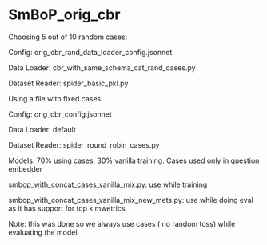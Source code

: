 # SmBoP_orig_cbr

Choosing 5 out of 10 random cases:

Config: orig_cbr_rand_data_loader_config.jsonnet

Data Loader: cbr_with_same_schema_cat_rand_cases.py

Dataset Reader: spider_basic_pkl.py

Using a file with fixed cases:

Config: orig_cbr_config.jsonnet

Data Loader: default

Dataset Reader: spider_round_robin_cases.py


Models: 70% using cases, 30% vanilla training. Cases used only in question embedder

smbop_with_concat_cases_vanilla_mix.py: use while training

smbop_with_concat_cases_vanilla_mix_new_mets.py: use while doing eval as it has support for top k mwetrics.

Note: this was done so we always use cases ( no random toss) while evaluating the model
